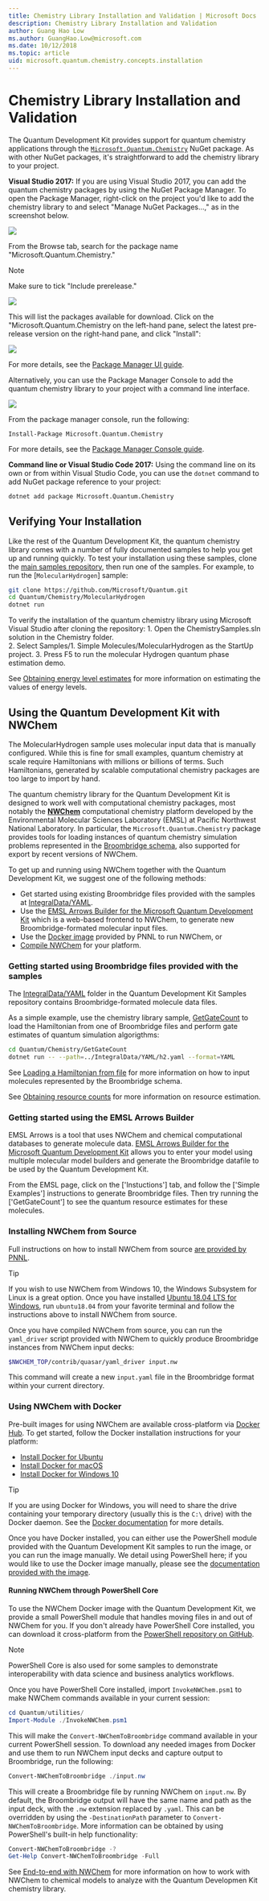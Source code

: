 ```yaml
---
title: Chemistry Library Installation and Validation | Microsoft Docs
description: Chemistry Library Installation and Validation
author: Guang Hao Low
ms.author: GuangHao.Low@microsoft.com
ms.date: 10/12/2018
ms.topic: article
uid: microsoft.quantum.chemistry.concepts.installation
---
```


# Chemistry Library Installation and Validation

The Quantum Development Kit provides support for quantum chemistry applications through the [`Microsoft.Quantum.Chemistry`](https://www.nuget.org/packages/Microsoft.Quantum.Chemistry) NuGet package.
As with other NuGet packages, it's straightforward to add the chemistry library to your project.

**Visual Studio 2017:** If you are using Visual Studio 2017, you can add the quantum chemistry packages by using the NuGet Package Manager.
To open the Package Manager, right-click on the project you'd like to add the chemistry library to and select "Manage NuGet Packages...," as in the screenshot below.

![](~/media/vs2017-nuget-manage-packages.png)

From the Browse tab, search for the package name "Microsoft.Quantum.Chemistry."

> [!NOTE]
> Make sure to tick "Include prerelease."

![](~/media/vs2017-nuget-package-search.png)

This will list the packages available for download.
Click on the "Microsoft.Quantum.Chemistry on the left-hand pane, select the latest pre-release version on the right-hand pane, and click "Install":

![](~/media/vs2017-nuget-select-chem.png)

For more details, see the [Package Manager UI guide](https://docs.microsoft.com/en-us/nuget/tools/package-manager-ui).

Alternatively, you can use the Package Manager Console to add the quantum chemistry library to your project with a command line interface.

![](~/media/vs2017-nuger-console-menu.png)

From the package manager console, run the following:

```
Install-Package Microsoft.Quantum.Chemistry
```

For more details, see the [Package Manager Console guide](https://docs.microsoft.com/en-us/nuget/tools/package-manager-console).

**Command line or Visual Studio Code 2017:** Using the command line on its own or from within Visual Studio Code, you can use the `dotnet` command to add NuGet package reference to your project:

```bash
dotnet add package Microsoft.Quantum.Chemistry
```

## Verifying Your Installation 

Like the rest of the Quantum Development Kit, the quantum chemistry library comes with a number of fully documented samples to help you get up and running quickly.
To test your installation using these samples, clone the [main samples repository](https://github.com/Microsoft/Quantum), then run one of the samples.  For example, to run the [`MolecularHydrogen`] sample:

```bash
git clone https://github.com/Microsoft/Quantum.git
cd Quantum/Chemistry/MolecularHydrogen
dotnet run
```

To verify the installation of the quantum chemistry library using Microsoft Visual Studio after cloning the repository:
    1. Open the ChemistrySamples.sln solution in the Chemistry folder.  
    2. Select Samples/1. Simple Molecules/MolecularHydrogen as the StartUp project.
    3. Press F5 to run the molecular Hydrogen quantum phase estimation demo.

See [Obtaining energy level estimates](xref:microsoft.quantum.chemistry.examples.energyestimate) for more information on estimating the values of energy levels.   


## Using the Quantum Development Kit with NWChem ##

The MolecularHydrogen sample uses molecular input data that is manually configured.  While this is fine for small examples, quantum chemistry at scale require Hamiltonians with millions or billions of terms. Such Hamiltonians, generated by scalable computational chemistry packages are too large to import by hand. 

The quantum chemistry library for the Quantum Development Kit is designed to work well with computational chemistry packages, most notably the [**NWChem**](http://www.nwchem-sw.org/) computational chemistry platform developed by the Environmental Molecular Sciences Laboratory (EMSL) at Pacific Northwest National Laboratory.
In particular, the `Microsoft.Quantum.Chemistry` package provides tools for loading instances of quantum chemistry simulation problems represented in the [Broombridge schema](xref:quantum.libraries.chemistry.schema.broombridge), also supported for export by recent versions of NWChem.

To get up and running using NWChem together with the Quantum Development Kit, we suggest one of the following methods:
- Get started using existing Broombridge files provided with the samples at [IntegralData/YAML](https://github.com/Microsoft/Quantum/tree/release/v0.3.1810/Chemistry/IntegralData/YAML).
- Use the [EMSL Arrows Builder for the Microsoft Quantum Development Kit](https://arrows.emsl.pnnl.gov/api/qsharp_chem) which is a web-based frontend to NWChem, to generate new Broombridge-formated molecular input files.  
- Use the [Docker image](https://hub.docker.com/r/nwchemorg/nwchem-qc/) provided by PNNL to run NWChem, or
- [Compile NWChem](http://www.nwchem-sw.org/index.php/Compiling_NWChem) for your platform.


### Getting started using Broombridge files provided with the samples
The [IntegralData/YAML](https://github.com/Microsoft/Quantum/tree/release/v0.3.1810/Chemistry/IntegralData/YAML) folder in the Quantum Development Kit Samples repository contains Broombridge-formated molecule data files.  

As a simple example, use the chemistry library sample, [GetGateCount](https://github.com/Microsoft/Quantum/tree/release/v0.3.1810/Chemistry/GetGateCount) to load the Hamiltonian from one of Broombridge files and perform gate estimates of quantum simulation algorigthms:

```bash
cd Quantum/Chemistry/GetGateCount
dotnet run -- --path=../IntegralData/YAML/h2.yaml --format=YAML
```

See [Loading a Hamiltonian from file](xref:microsoft.quantum.chemistry.examples.loadhamiltonian) for more information on how to input molecules represented by the Broombridge schema.  

See [Obtaining resource counts](xref:microsoft.quantum.chemistry.examples.resourcecounts) for more information on resource estimation.  

### Getting started using the EMSL Arrows Builder

EMSL Arrows is a tool that uses NWChem and chemical computational databases to generate molecule data.  [EMSL Arrows Builder for the Microsoft Quantum Development Kit](https://arrows.emsl.pnnl.gov/api/qsharp_chem) allows you to enter your model using multiple molecular model builders and generate the Broombridge datafile to be used by the Quantum Development Kit.  

From the EMSL page, click on the ['Instuctions'] tab, and follow the ['Simple Examples'] instructions to generate Broombridge files.  Then try running the ['GetGateCount'] to see the quantum resource estimates for these molecules.

### Installing NWChem from Source

Full instructions on how to install NWChem from source [are provided by PNNL](http://www.nwchem-sw.org/index.php/Compiling_NWChem).

> [!TIP]
> If you wish to use NWChem from Windows 10, the Windows Subsystem for Linux is a great option.
> Once you have installed [Ubuntu 18.04 LTS for Windows](https://www.microsoft.com/en-us/p/ubuntu-1804-lts/9n9tngvndl3q#activetab=pivot:overviewtab), run `ubuntu18.04` from your favorite terminal and follow the instructions above to install NWChem from source.

Once you have compiled NWChem from source, you can run the `yaml_driver` script provided with NWChem to quickly produce Broombridge instances from NWChem input decks:

```bash
$NWCHEM_TOP/contrib/quasar/yaml_driver input.nw
```

This command will create a new `input.yaml` file in the Broombridge format within your current directory.

### Using NWChem with Docker

Pre-built images for using NWChem are available cross-platform via [Docker Hub](https://hub.docker.com).
To get started, follow the Docker installation instructions for your platform:

- [Install Docker for Ubuntu](https://docs.docker.com/install/linux/docker-ce/ubuntu/)
- [Install Docker for macOS](https://docs.docker.com/docker-for-mac/install/)
- [Install Docker for Windows 10](https://docs.docker.com/docker-for-windows/install/)

> [!TIP]
> If you are using Docker for Windows, you will need to share the drive containing your temporary directory (usually this is the `C:\` drive) with the Docker daemon. See the [Docker documentation](https://docs.docker.com/docker-for-windows/#shared-drives) for more details.

Once you have Docker installed, you can either use the PowerShell module provided with the Quantum Development Kit samples to run the image, or you can run the image manually.
We detail using PowerShell here; if you would like to use the Docker image manually, please see the [documentation provided with the image](https://hub.docker.com/r/nwchemorg/nwchem-qc/).

#### Running NWChem through PowerShell Core

To use the NWChem Docker image with the Quantum Development Kit, we provide a small PowerShell module that handles moving files in and out of NWChem for you.
If you don't already have PowerShell Core installed, you can download it cross-platform from the [PowerShell repository on GitHub](https://github.com/PowerShell/PowerShell#get-powershell).

> [!NOTE]
> PowerShell Core is also used for some samples to demonstrate interoperability with data science and business analytics workflows.

Once you have PowerShell Core installed, import `InvokeNWChem.psm1` to make NWChem commands available in your current session:

```powershell
cd Quantum/utilities/
Import-Module ./InvokeNWChem.psm1
```

This will make the `Convert-NWChemToBroombridge` command available in your current PowerShell session.
To download any needed images from Docker and use them to run NWChem input decks and capture output to Broombridge, run the following:

```powershell
Convert-NWChemToBroombridge ./input.nw
```

This will create a Broombridge file by running NWChem on `input.nw`.
By default, the Broombridge output will have the same name and path as the input deck, with the `.nw` extension replaced by `.yaml`.
This can be overridden by using the `-DestinationPath` parameter to `Convert-NWChemToBroombridge`.
More information can be obtained by using PowerShell's built-in help functionality:

```powershell
Convert-NWChemToBroombridge -?
Get-Help Convert-NWChemToBroombridge -Full
```

See [End-to-end with NWChem](xref:microsoft.quantum.chemistry.examples.endtoend) for more information on how to work with NWChem to chemical models to analyze with the Quantum Developmen Kit chemistry library.
